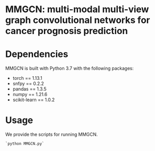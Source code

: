 # MMGCN: multi-modal multi-view graph convolutional networks for cancer prognosis prediction

# Dependencies
MMGCN is built with Python 3.7 with the following packages:
* torch == 1.13.1
* snfpy == 0.2.2
* pandas == 1.3.5
* numpy == 1.21.6
* scikit-learn == 1.0.2

# Usage
We provide the scripts for running MMGCN.  

```
`python MMGCN.py`
```

